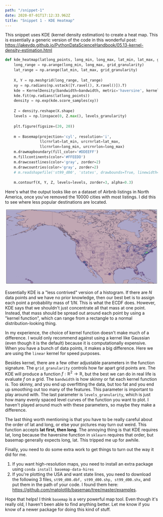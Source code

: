 ```yaml
---
path: "/snippet-1"
date: 2020-07-01T17:12:33.962Z
title: "Snippet 1 - KDE Heatmap"
---
```


This snippet uses KDE (kernel density estimation) to create a heat map. This is essentially a generic version of the code in this wonderful post: https://jakevdp.github.io/PythonDataScienceHandbook/05.13-kernel-density-estimation.html


```python
def kde_heatmap(latlong_points, long_min, long_max, lat_min, lat_max, grid_granularity=0.5, bandwidth=0.01, levels_granularity=100):
    long_range = np.arange(long_min, long_max, grid_granularity)
    lat_range = np.arange(lat_min, lat_max, grid_granularity)
    
    X, Y = np.meshgrid(long_range, lat_range)
    xy = np.radians(np.vstack([Y.ravel(), X.ravel()]).T)
    kde = KernelDensity(bandwidth=bandwidth, metric='haversine', kernel='linear')
    kde.fit(np.radians(latlong_points))
    density = np.exp(kde.score_samples(xy))
    
    Z = density.reshape(X.shape)
    levels = np.linspace(0, Z.max(), levels_granularity)
    
    plt.figure(figsize=(20, 20))

    m = Basemap(projection='cyl', resolution='i',
                llcrnrlat=lat_min, urcrnrlat=lat_max,
                llcrnrlon=long_min, urcrnrlon=long_max)
    m.drawmapboundary(fill_color='#DDEEFF')
    m.fillcontinents(color='#FFEEDD')
    m.drawcoastlines(color='gray', zorder=2)
    m.drawcountries(color='gray', zorder=2)
    # m.readshapefile('st99_d00', 'states', drawbounds=True, linewidth=0.45, color='gray')

    m.contourf(X, Y, Z, levels=levels, zorder=3, alpha=0.3)
``` 

Here's what the output looks like on a dataset of Airbnb listings in North America, once you've removed the 10000 cities with most listings. I did this to see where less popular destinations are located.

![Heat map of Airbnb listings in the US](map.png)

Essentially KDE is a "less contrived" version of a histogram. If there are $N$ data points and we have no prior knowledge, then our best bet is to assign each point a probability mass of $1/N$. This is what the ECDF does. However, KDE says that we shouldn't just concentrate all that mass at one point. Instead, that mass should be spread out around each point by using a "kernel function", which can range from a rectangle to a normal distribution-looking thing. 

In my experience, the choice of kernel function doesn't make much of a difference. I would only recommend against using a kernel like Gaussian (even though it is the default) because it is computationally expensive. When you have a bunch of data points, it makes a big difference. Here we are using the `linear` kernel for speed purposes.

Besides kernel, there are a few other adjustable parameters in the function signature. The `grid_granularity` controls how far apart grid points are. The KDE will produce a function $f: \mathbb{R}^2 \rightarrow \mathbb{R}$, but the best we can do in real life is evaluate $f$ on a grid. The `bandwidth` is how skinny or fat each kernel function is. Too skinny, and you end up overfitting the data, but too fat and you end up smoothing out too many of the features. This parameter is important to play around with. The last parameter is `levels_granularity`, which is just how many evenly spaced level curves of the function you want to plot. I haven't played around much with these parameters, so maybe they make a difference.

The last thing worth mentioning is that you have to be really careful about the order of lat and long, or else your pictures may turn out weird. This function accepts **lat first, then long**. The annoying thing is that KDE requires lat, long because the haversine function in `sklearn` requires that order, but basemap generally expects long, lat. This tripped me up for awhile.

Finally, you need to do some extra work to get things to turn out the way it did for me.

1. If you want high-resolution maps, you need to install an extra package using `conda install basemap-data-hires`
2. If you're plotting the USA and want state lines, you need to download the following 3 files, `st99_d00.dbf, st99_d00.shp, st99_d00.shx`, and put them in the path of your code. I found them here: https://github.com/matplotlib/basemap/tree/master/examples.

Hope that helps! I think `basemap` is a very powerful map tool. Even though it's really old, I haven't been able to find anything better. Let me know if you know of a newer package for doing this kind of stuff.

